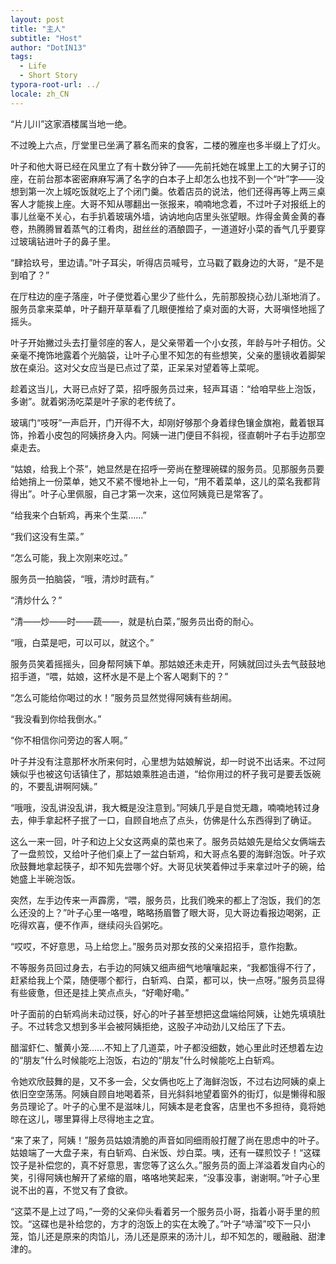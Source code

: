 ```yaml
---
layout: post
title: "主人"
subtitle: "Host"
author: "DotIN13"
tags:
  - Life
  - Short Story
typora-root-url: ../
locale: zh_CN
---
```


“片儿川”这家酒楼属当地一绝。

不过晚上六点，厅堂里已坐满了慕名而来的食客，二楼的雅座也多半缀上了灯火。

叶子和他大哥已经在风里立了有十数分钟了——先前托她在城里上工的大舅子订的座，在前台那本密密麻麻写满了名字的白本子上却怎么也找不到一个“叶”字——没想到第一次上城吃饭就吃上了个闭门羹。依着店员的说法，他们还得再等上两三桌客人才能挨上座。大哥不知从哪翻出一张报来，喃喃地念着，不过叶子对报纸上的事儿丝毫不关心，右手扒着玻璃外墙，讷讷地向店里头张望眼。炸得金黄金黄的春卷，热腾腾冒着蒸气的江肴肉，甜丝丝的酒酿圆子，一道道好小菜的香气几乎要穿过玻璃钻进叶子的鼻子里。

“肆拾玖号，里边请。”叶子耳尖，听得店员喊号，立马戳了戳身边的大哥，“是不是到咱了？”

在厅柱边的座子落座，叶子便觉着心里少了些什么，先前那股挠心劲儿渐地消了。服务员拿来菜单，叶子翻开草草看了几眼便推给了桌对面的大哥，大哥嗔怪地摇了摇头。

叶子开始撇过头去打量邻座的客人，是父亲带着一个小女孩，年龄与叶子相仿。父亲毫不掩饰地露着个光脑袋，让叶子心里不知怎的有些想笑，父亲的墨镜收着脚架放在桌沿。这对父女应当是已点过了菜，正呆呆对望着等上菜呢。

趁着这当儿，大哥已点好了菜，招呼服务员过来，轻声耳语：“给咱早些上泡饭，多谢”。就着粥汤吃菜是叶子家的老传统了。

玻璃门“吱呀”一声启开，门开得不大，却刚好够那个身着绿色镶金旗袍，戴着银耳饰，拎着小皮包的阿姨挤身入内。阿姨一进门便目不斜视，径直朝叶子右手边那空桌走去。

“姑娘，给我上个茶”，她显然是在招呼一旁尚在整理碗碟的服务员。见那服务员要给她捎上一份菜单，她又不紧不慢地补上一句，“用不着菜单，这儿的菜名我都背得出”。叶子心里佩服，自己才第一次来，这位阿姨竟已是常客了。

“给我来个白斩鸡，再来个生菜……”

“我们这没有生菜。”

“怎么可能，我上次刚来吃过。”

服务员一拍脑袋，“哦，清炒时蔬有。”

“清炒什么？”

“清——炒——时——蔬——，就是杭白菜，”服务员出奇的耐心。

“哦，白菜是吧，可以可以，就这个。”

服务员笑着摇摇头，回身帮阿姨下单。那姑娘还未走开，阿姨就回过头去气鼓鼓地招手道，“喂，姑娘，这杯水是不是上个客人喝剩下的？”

“怎么可能给你喝过的水！”服务员显然觉得阿姨有些胡闹。

“我没看到你给我倒水。”

“你不相信你问旁边的客人啊。”

叶子并没有注意那杯水所来何时，心里想为姑娘解说，却一时说不出话来。不过阿姨似乎也被这句话镇住了，那姑娘乘胜追击道，“给你用过的杯子我可是要丢饭碗的，不要乱讲啊阿姨。”

“哦哦，没乱讲没乱讲，我大概是没注意到。”阿姨几乎是自觉无趣，喃喃地转过身去，伸手拿起杯子抿了一口，自顾自地点了点头，仿佛是什么东西得到了确证。

这么一来一回，叶子和边上父女这两桌的菜也来了。服务员姑娘先是给父女俩端去了一盘煎饺，又给叶子他们桌上了一盆白斩鸡，和大哥点名要的海鲜泡饭。叶子欢欣鼓舞地拿起筷子，却不知先尝哪个好。大哥见状笑着伸过手来拿过叶子的碗，给她盛上半碗泡饭。

突然，左手边传来一声霹雳，“喂，服务员，比我们晚来的都上了泡饭，我们的怎么还没的上？”叶子心里一咯噔，略略扬眉瞥了眼大哥，见大哥边看报边喝粥，正吃得欢喜，便不作声，继续闷头舀粥吃。

“哎哎，不好意思，马上给您上。”服务员对那女孩的父亲招招手，意作抱歉。

不等服务员回过身去，右手边的阿姨又细声细气地嚷嚷起来，“我都饿得不行了，赶紧给我上个菜，随便哪个都行，白斩鸡、白菜，都可以，快一点呀。”服务员显得有些疲惫，但还是挂上笑点点头，“好嘞好嘞。”

叶子面前的白斩鸡尚未动过筷，好心的叶子甚至想把这盘端给阿姨，让她先填填肚子。不过转念又想到多半会被阿姨拒绝，这股子冲动劲儿又给压了下去。

醋溜虾仁、蟹黄小笼……不知上了几道菜，叶子都没细数，她心里此时还想着左边的“朋友”什么时候能吃上泡饭，右边的“朋友”什么时候能吃上白斩鸡。

令她欢欣鼓舞的是，又不多一会，父女俩也吃上了海鲜泡饭，不过右边阿姨的桌上依旧空空荡荡。阿姨自顾自地喝着茶，目光斜斜地望着窗外的街灯，似是懒得和服务员理论了。叶子的心里不是滋味儿，阿姨本是老食客，店里也不多担待，竟将她晾在这儿，哪里算得上尽得地主之宜。

“来了来了，阿姨！”服务员姑娘清脆的声音如同细雨般打醒了尚在思虑中的叶子。姑娘端了一大盘子来，有白斩鸡、白米饭、炒白菜。咦，还有一碟煎饺子！“这碟饺子是补偿您的，真不好意思，害您等了这么久。”服务员的面上洋溢着发自内心的笑，引得阿姨也解开了紧缩的眉，咯咯地笑起来，“没事没事，谢谢啊。”叶子心里说不出的喜，不觉又有了食欲。

“这菜不是上过了吗，”一旁的父亲仰头看着另一个服务员小哥，指着小哥手里的煎饺。“这碟也是补给您的，方才的泡饭上的实在太晚了。”叶子“哧溜”咬下一只小笼，馅儿还是原来的肉馅儿，汤儿还是原来的汤汁儿，却不知怎的，暖融融、甜津津的。



